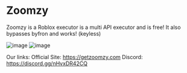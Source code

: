 # Zoomzy
Zoomzy is a Roblox executor is a multi API executor and is free! It also bypasses byfron and works! (keyless)

![image](https://github.com/user-attachments/assets/7303d360-1b5a-4bcf-8c1a-7b343f7c53c4)
![image](https://github.com/user-attachments/assets/fd33564f-159f-41d7-b492-a62f1cec657f)

Our links:
Official Site: https://getzoomzy.com Discord: https://discord.gg/nHvxDR42CQ
